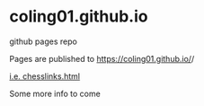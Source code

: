 # coling01.github.io

github pages repo

Pages are published to 
https://coling01.github.io/<reponame>/
  
[i.e. chesslinks.html](https://coling01.github.io/chesslinks.html)
 
Some more info to come
  
  
  
 
  
